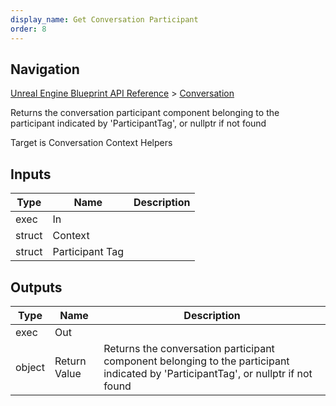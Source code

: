 ```yaml
---
display_name: Get Conversation Participant
order: 8
---
```

## Navigation

[Unreal Engine Blueprint API Reference](https://dev.epicgames.com/documentation/en-us/unreal-engine/BlueprintAPI) > [Conversation](https://dev.epicgames.com/documentation/en-us/unreal-engine/BlueprintAPI/Conversation)

Returns the conversation participant component belonging to the participant indicated by 'ParticipantTag', or nullptr if not found

Target is Conversation Context Helpers

## Inputs

| Type | Name | Description |
| --- | --- | --- |
| exec | In |  |
| struct | Context |  |
| struct | Participant Tag |  |

## Outputs

| Type | Name | Description |
| --- | --- | --- |
| exec | Out |  |
| object | Return Value | Returns the conversation participant component belonging to the participant indicated by 'ParticipantTag', or nullptr if not found |
